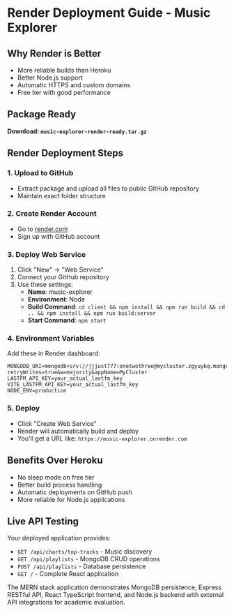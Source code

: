 # Render Deployment Guide - Music Explorer

## Why Render is Better
- More reliable builds than Heroku
- Better Node.js support
- Automatic HTTPS and custom domains
- Free tier with good performance

## Package Ready
**Download: `music-explorer-render-ready.tar.gz`**

## Render Deployment Steps

### 1. Upload to GitHub
- Extract package and upload all files to public GitHub repository
- Maintain exact folder structure

### 2. Create Render Account
- Go to [render.com](https://render.com)
- Sign up with GitHub account

### 3. Deploy Web Service
1. Click "New" → "Web Service"
2. Connect your GitHub repository
3. Use these settings:
   - **Name**: music-explorer
   - **Environment**: Node
   - **Build Command**: `cd client && npm install && npm run build && cd .. && npm install && npm run build:server`
   - **Start Command**: `npm start`

### 4. Environment Variables
Add these in Render dashboard:
```
MONGODB_URI=mongodb+srv://jjjust777:onetwothree@mycluster.zgyuybq.mongodb.net/?retryWrites=true&w=majority&appName=MyCluster
LASTFM_API_KEY=your_actual_lastfm_key
VITE_LASTFM_API_KEY=your_actual_lastfm_key
NODE_ENV=production
```

### 5. Deploy
- Click "Create Web Service"
- Render will automatically build and deploy
- You'll get a URL like: `https://music-explorer.onrender.com`

## Benefits Over Heroku
- No sleep mode on free tier
- Better build process handling
- Automatic deployments on GitHub push
- More reliable for Node.js applications

## Live API Testing
Your deployed application provides:
- `GET /api/charts/top-tracks` - Music discovery
- `GET /api/playlists` - MongoDB CRUD operations
- `POST /api/playlists` - Database persistence
- `GET /` - Complete React application

The MERN stack application demonstrates MongoDB persistence, Express RESTful API, React TypeScript frontend, and Node.js backend with external API integrations for academic evaluation.